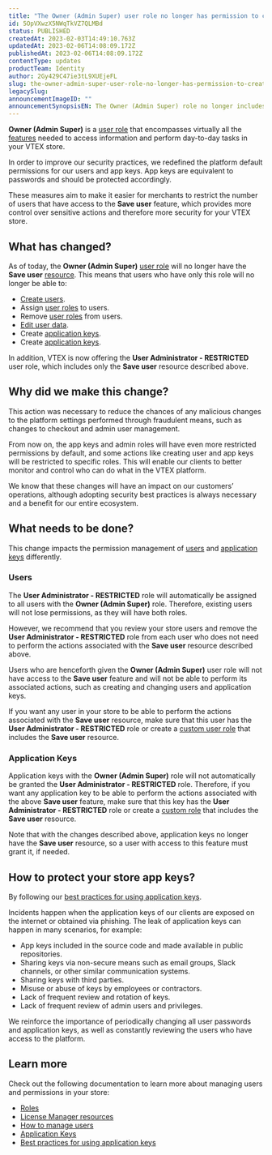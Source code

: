 ```yaml
---
title: "The Owner (Admin Super) user role no longer has permission to create users"
id: 5OpVXwzX5NWqTkVZ7QLMBd
status: PUBLISHED
createdAt: 2023-02-03T14:49:10.763Z
updatedAt: 2023-02-06T14:08:09.172Z
publishedAt: 2023-02-06T14:08:09.172Z
contentType: updates
productTeam: Identity
author: 2Gy429C47ie3tL9XUEjeFL
slug: the-owner-admin-super-user-role-no-longer-has-permission-to-create-users
legacySlug: 
announcementImageID: ""
announcementSynopsisEN: The Owner (Admin Super) role no longer includes the Save user resource, related to user management capabilities.
---
```


**Owner (Admin Super)** is a [user role](https://help.vtex.com/en/tutorial/roles--7HKK5Uau2H6wxE1rH5oRbc) that encompasses virtually all the [features](https://help.vtex.com/en/tutorial/license-manager-resources--3q6ztrC8YynQf6rdc6euk3) needed to access information and perform day-to-day tasks in your VTEX store.

In order to improve our security practices, we redefined the platform default permissions for our users and app keys. App keys are equivalent to passwords and should be protected accordingly.

These measures aim to make it easier for merchants to restrict the number of users that have access to the **Save user** feature, which provides more control over sensitive actions and therefore more security for your VTEX store.

## What has changed?

 As of today, the **Owner (Admin Super)** [user role](https://help.vtex.com/en/tutorial/roles--7HKK5Uau2H6wxE1rH5oRbc) will no longer have the **Save user** [resource](https://help.vtex.com/en/tutorial/license-manager-resources--3q6ztrC8YynQf6rdc6euk3). This means that users who have only this role will no longer be able to:
- [Create users](https://help.vtex.com/en/tutorial/managing-users--tutorials_512).
- Assign [user roles](https://help.vtex.com/en/tutorial/roles--7HKK5Uau2H6wxE1rH5oRbc) to users.
- Remove [user roles](https://help.vtex.com/pt/tutorial/roles--7HKK5Uau2H6wxE1rH5oRbc) from users.
- [Edit user data](https://help.vtex.com/en/tutorial/managing-users--tutorials_512#editando-usuarios).
- Create [application keys](https://help.vtex.com/en/tutorial/application-keys--2iffYzlvvz4BDMr6WGUtet).
- Create [application keys](https://help.vtex.com/en/tutorial/chaves-de-aplicacao--2iffYzlvvz4BDMr6WGUtet).

In addition, VTEX is now offering the **User Administrator - RESTRICTED** user role, which includes only the **Save user** resource described above.

## Why did we make this change?

This action was necessary to reduce the chances of any malicious changes to the platform settings performed through fraudulent means, such as changes to checkout and admin user management.

From now on, the app keys and admin roles will have even more restricted permissions by default, and some actions like creating user and app keys will be restricted to specific roles. This will enable our clients to better monitor and control who can do what in the VTEX platform.

We know that these changes will have an impact on our customers’ operations, although adopting security best practices is always necessary and a benefit for our entire ecosystem.

## What needs to be done?

This change impacts the permission management of [users](#users) and [application keys](#application-keys) differently.

### Users

The **User Administrator - RESTRICTED** role will automatically be assigned to all users with the **Owner (Admin Super)** role. Therefore, existing users will not lose permissions, as they will have both roles.

However, we recommend that you review your store users and remove the **User Administrator - RESTRICTED** role from each user who does not need to perform the actions associated with the **Save user** resource described above.

Users who are henceforth given the **Owner (Admin Super)** user role will not have access to the **Save user** feature and will not be able to perform its associated actions, such as creating and changing users and application keys.

If you want any user in your store to be able to perform the actions associated with the **Save user** resource, make sure that this user has the **User Administrator - RESTRICTED** role or create a [custom user role](https://help.vtex.com/en/tutorial/roles--7HKK5Uau2H6wxE1rH5oRbc#tipos-de-perfis) that includes the **Save user** resource.

### Application Keys
Application keys with the **Owner (Admin Super)** role will not automatically be granted the **User Administrator - RESTRICTED** role.  Therefore, if you want any application key to be able to perform the actions associated with the above **Save user** feature, make sure that this key has the **User Administrator - RESTRICTED** role or create a [custom role](https://help.vtex.com/en/tutorial/roles--7HKK5Uau2H6wxE1rH5oRbc#tipos-de-perfis) that includes the **Save user** resource.

<div class="alert alert-warning">
Note that with the changes described above, application keys no longer have the <b>Save user</b> resource, so a user with access to this feature must grant it, if needed.
</div>

## How to protect your store app keys?

By following our [best practices for using application keys](https://help.vtex.com/en/tutorial/best-practices-application-keys--7b6nD1VMHa49aI5brlOvJm).

Incidents happen when the application keys of our clients are exposed on the internet or obtained via phishing. The leak of application keys can happen in many scenarios, for example:

- App keys included in the source code and made available in public repositories.
- Sharing keys via non-secure means such as email groups, Slack channels, or other similar communication systems.
- Sharing keys with third parties.
- Misuse or abuse of keys by employees or contractors.
- Lack of frequent review and rotation of keys.
- Lack of frequent review of admin users and privileges.

We reinforce the importance of periodically changing all user passwords and application keys, as well as constantly reviewing the users who have access to the platform.

## Learn more

Check out the following documentation to learn more about managing users and permissions in your store:
- [Roles](https://help.vtex.com/en/tutorial/roles--7HKK5Uau2H6wxE1rH5oRbc)
- [License Manager resources](https://help.vtex.com/en/tutorial/license-manager-resources--3q6ztrC8YynQf6rdc6euk3)
- [How to manage users](https://help.vtex.com/en/tutorial/managing-users--tutorials_512)
- [Application Keys](https://help.vtex.com/en/tutorial/application-keys--2iffYzlvvz4BDMr6WGUtet)
- [Best practices for using application keys](https://help.vtex.com/en/tutorial/best-practices-application-keys--7b6nD1VMHa49aI5brlOvJm)

